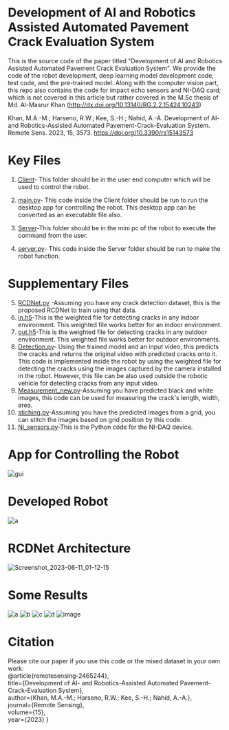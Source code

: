 # Development of AI and Robotics Assisted Automated Pavement Crack Evaluation System

This is the source code of the paper titled "Development of AI and Robotics Assisted Automated Pavement Crack Evaluation System". We provide the code of the robot development, deep learning model development code, test code, and the pre-trained model. Along with the computer vision part, this repo also contains the code for impact echo sensors and NI-DAQ card; which is not covered in this article but rather covered in the M.Sc thesis of Md. Al-Masrur Khan (http://dx.doi.org/10.13140/RG.2.2.15424.10243)

Khan, M.A.-M.; Harseno, R.W.; Kee, S.-H.; Nahid, A.-A. Development of AI- and Robotics-Assisted Automated Pavement-Crack-Evaluation System. Remote Sens. 2023, 15, 3573. https://doi.org/10.3390/rs15143573

# Key Files
1. [Client](https://github.com/Masrur02/AMSEL_robot/tree/version_14.12.2021/Client)- This folder should be in the user end computer which will be used to control the robot.
2. [main.py](https://github.com/Masrur02/AMSEL_robot/blob/version_14.12.2021/Client/main.py)- This code inside the Client folder should be run to run the desktop app for controlling the robot. This desktop app can be converted as an executable file also.

3. [Server](https://github.com/Masrur02/AMSEL_robot/tree/version_14.12.2021/Server)-This folder should be in the mini pc of the robot to execute the command from the user.
4. [server.py](https://github.com/Masrur02/AMSEL_robot/blob/version_14.12.2021/Server/server.py)- This code inside the Server folder should be run to make the robot function.
# Supplementary Files
5. [RCDNet.py](https://github.com/Masrur02/AMSEL_robot/blob/version_14.12.2021/RCDNet.ipynb) -Assuming you have any crack detection dataset, this is the proposed RCDNet to train using that data.
6. [in.h5](https://github.com/Masrur02/AMSEL_robot/blob/version_14.12.2021/Server/in.h5)-This is the weighted file for detecting cracks in any indoor environment. This weighted file works better for an indoor environment.
7. [out.h5](https://github.com/Masrur02/AMSEL_robot/blob/version_14.12.2021/Server/out.h5)-This is the weighted file for detecting cracks in any outdoor environment. This weighted file works better for outdoor environments.
8. [Detection.py](https://github.com/Masrur02/AMSEL_robot/blob/version_14.12.2021/Detection.py)- Using the trained model and an input video, this predicts the cracks and returns the original video with predicted cracks onto it. This code is implemented inside the robot by using the weighted file for detecting the cracks using the images captured by the camera installed in the robot. However, this file can be also used outside the robotic vehicle for detecting cracks from any input video.
9. [Measurement_new.py](https://github.com/Masrur02/AMSEL_robot/blob/version_14.12.2021/Measurement_new.py)-Assuming you have predicted black and white images, this code can be used for measuring the crack's length, width, area.
10. [stiching.py](https://github.com/Masrur02/AMSEL_robot/blob/version_14.12.2021/Stitching.py)-Assuming you have the predicted images from a grid, you can stitch the images based on grid position by this code.
11. [Ni_sensors.py](https://github.com/Masrur02/AMSEL_robot/blob/version_14.12.2021/NI_sensor.py)-This is the Python code for the NI-DAQ device.

# App for Controlling the Robot
![gui](https://github.com/Masrur02/AMSEL_robot/assets/33350185/70617a74-a590-46ba-8d60-47b1a5306399)
# Developed Robot
![a](https://github.com/Masrur02/AMSEL_robot/assets/33350185/62a16a8d-030c-48c9-8663-dc443e0ffd0d)


# RCDNet Architecture
![Screenshot_2023-06-11_01-12-15](https://github.com/Masrur02/AMSEL_robot/assets/33350185/2a838675-e453-44cf-b912-95281c01e742)

# Some Results
![a](https://github.com/Masrur02/AMSEL_robot/assets/33350185/a1381022-3e19-49ee-87b4-b1fb2365cd4e)
![b](https://github.com/Masrur02/AMSEL_robot/assets/33350185/e30a7d67-74ff-4e1b-9307-25eeca688813)
![c](https://github.com/Masrur02/AMSEL_robot/assets/33350185/d3993053-eb63-4d8c-87ae-d09c48a84f60)
![d](https://github.com/Masrur02/AMSEL_robot/assets/33350185/1e78f8b1-583f-4937-bfb5-697659089d66)
![image](https://github.com/Masrur02/AMSEL_robot/assets/33350185/e750d66b-343e-4487-bf59-b55319c635a0)

# Citation
Please cite our paper if you use this code or the mixed dataset in your own work:\
@article{remotesensing-2465244},\
  title={Development of AI- and Robotics-Assisted Automated Pavement-Crack-Evaluation System},\
  author={Khan, M.A.-M.; Harseno, R.W.; Kee, S.-H.; Nahid, A.-A.},\
  journal={Remote Sensing},\
  volume={15},\
  year={2023}
}









